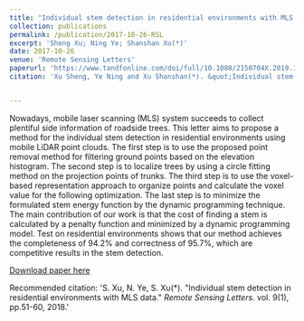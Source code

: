 ```yaml
---
title: "Individual stem detection in residential environments with MLS data"
collection: publications
permalink: /publication/2017-10-26-RSL
excerpt: 'Sheng Xu; Ning Ye; Shanshan Xu(*)'
date: 2017-10-26
venue: 'Remote Sensing Letters'
paperurl: 'https://www.tandfonline.com/doi/full/10.1080/2150704X.2019.1569277'
citation: 'Xu Sheng, Ye Ning and Xu Shanshan(*). &quot;Individual stem detection in residential environments with MLS data.&quot; <i>Remote Sensing Letters.</i> vol. 9(1), pp.51-60 ,2018, doi: 10.1080/2150704X.2017.1384588.'


---
```

Nowadays, mobile laser scanning (MLS) system succeeds to collect plentiful side information of roadside trees. This letter aims to propose a method for the individual stem detection in residential environments using mobile LiDAR point clouds. The first step is to use the proposed point removal method for filtering ground points based on the elevation histogram. The second step is to localize trees by using a circle fitting method on the projection points of trunks. The third step is to use the voxel-based representation approach to organize points and calculate the voxel value for the following optimization. The last step is to minimize the formulated stem energy function by the dynamic programming technique. The main contribution of our work is that the cost of finding a stem is calculated by a penalty function and minimized by a dynamic programming model. Test on residential environments shows that our method achieves the completeness of 94.2% and correctness of 95.7%, which are competitive results in the stem detection.

[Download paper here](http://lostagex.github.io/files/2017-10-26-RSL.pdf)

Recommended citation: 'S. Xu, N. Ye, S. Xu(*). &quot;Individual stem detection in residential environments with MLS data.&quot; <i>Remote Sensing Letters.</i> vol. 9(1), pp.51-60, 2018.'




